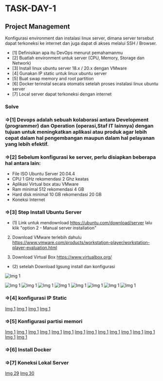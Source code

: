 # TASK-DAY-1


## Project Management

Konfigurasi environment dan instalasi linux server, dimana server tersebut dapat terkoneksi ke internet dan juga dapat di akses melalui SSH / Browser.



- [1] Definisikan apa itu DevOps menurut pemahamanmu
- [2] Buatlah environment untuk server (CPU, Memory, Storage dan Network)
- [3] Install linux ubuntu server 18.x / 20.x dengan VMware
- [4] Gunakan IP static untuk linux ubuntu server
- [5] Buat swap memory and root partition
- [6] Docker terinstal secara otomatis setelah proses instalasi linux ubuntu server
- [7] Local server dapat terkoneksi dengan internet

### Solve ###


### =>[1]  Devops adalah sebuah kolaborasi antara Development (programmer) dan Operation (operasi,Staf IT lainnya) dengan tujuan untuk meningkatkan aplikasi atau produk agar lebih cepat dalam hal pengembangan maupun dalam hal pelayanan yang lebih efektif.

### =>[2] Sebelum konfigurasi ke server, perlu disiapkan beberapa hal antara lain:
- File ISO Ubuntu Server 20.04.4
- CPU 1 GHz rekomendasi 2 Ghz keatas
- Aplikasi Virtual box atau VMware
- Ram minimal 512 rekomendasi 4 GB
- Hard disk minimal 10 GB rekomendasi 20 GB
- Koneksi Internet

### =>[3] Step Install Ubuntu Server

- (1) Link untuk mendownload https://ubuntu.com/download/server lalu klik "option 2 - Manual server installation"

2. Download VMware terlebih dahulu https://www.vmware.com/products/workstation-player/workstation-player-evaluation.html 

3. Download Virtual Box
https://www.virtualbox.org/

- (2) setelah Download lgsung install dan konfigurasi

![Img 1](/assets/1.1.png)
 



![Img 1](/assets/1.2.png)
![Img 1](/assets/1.3.png)
![Img 1](/assets/1.4.png)
![Img 1](/assets/1.5.png)
![Img 1](/assets/1.6.png)
![Img 1](/assets/1.8.png)
![Img 1](/assets/1.9.png)
![Img 1](/assets/2.0.png)


### =>[4] konfigurasi IP Static

[Img 1](assets/2.1.png)
[Img 1](/assets/2.2.png)
[Img 1](/assets/2.3.png)
[Img 1](/assets/2.4.png)

### =>[5] Konfigurasi partisi memori

[Img 1](/assets/2.5.png)
[Img 1](/assets/2.6.png)
[Img 1](/assets/3.0.png)
[Img 1](/assets/3.1.png)
[Img 1](/assets/3.2.png)
[Img 1](/assets/3.4.png)
[Img 1](/assets/3.5.png)
[Img 1](/assets/3.6.png)
[Img 1](/assets/3.7.png)
[Img 1](/assets/3.8.png)
[Img 1](/assets/3.9.png)
[Img 1](/assets/3.91.png)
[Img 1](/assets/3.92.png)
[Img 1](/assets/3.93.png)
[Img 1](/assets/3.94.png)

### =>[6] Install Docker



### =>[7] Koneksi Lokal Server 

[Img 29](/assets/4.0.png)
[Img 30](/assets/4.1.png)
